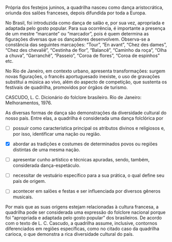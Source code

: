 

Própria dos festejos juninos, a quadrilha nasceu como dança aristocrática, oriunda dos salões franceses, depois difundida por toda a Europa.

No Brasil, foi introduzida como dança de salão e, por sua vez, apropriada e adaptada pelo gosto popular. Para sua ocorrência, é importante a presença de um mestre “marcante” ou “marcador”, pois é quem determina as figurações diversas que os dançadores desenvolvem. Observa-se a constância das seguintes marcações: “Tour”, “En avant”, “Chez des dames”, “Chez des chevaliê”, “Cestinha de flor”, “Balancê”, “Caminho da roça”, “Olha a chuva”, “Garranchê”, “Passeio”, “Coroa de flores”, “Coroa de espinhos” etc.

No Rio de Janeiro, em contexto urbano, apresenta transformações: surgem novas figurações, o francês aportuguesado inexiste, o uso de gravações substitui a música ao vivo, além do aspecto de competição, que sustenta os festivais de quadrilha, promovidos por órgãos de turismo.

CASCUDO, L. C. Dicionário do folclore brasileiro. Rio de Janeiro: Melhoramentos, 1976.

As diversas formas de dança são demonstrações da diversidade cultural do nosso país. Entre elas, a quadrilha é considerada uma dança folclórica por



- [ ] possuir como característica principal os atributos divinos e religiosos e, por isso, identificar uma nação ou região.
- [x] abordar as tradições e costumes de determinados povos ou regiões distintas de uma mesma nação.
- [ ] apresentar cunho artístico e técnicas apuradas, sendo, também, considerada dança-espetáculo.
- [ ] necessitar de vestuário específico para a sua prática, o qual define seu país de origem.
- [ ] acontecer em salões e festas e ser influenciada por diversos gêneros musicais.


Por mais que as suas origens estejam relacionadas à cultura francesa, a quadrilha pode ser considerada uma expressão do folclore nacional porque foi “apropriada e adaptada pelo gosto popular” dos brasileiros. De acordo com o texto de L. C. Cascudo, a quadrilha assume, inclusive, contornos diferenciados em regiões específicas, como no citado caso da quadrilha carioca, o que demonstra a rica diversidade cultural do país.

        